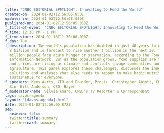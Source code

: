 ```yaml
---
title: "CNBC EDITORIAL SPOTLIGHT: Innovating to Feed the World"
created-on: 2024-01-02T12:56:05.853Z
updated-on: 2024-01-02T12:56:05.858Z
published-on: 2024-01-02T12:56:05.863Z
f_title-of-event: "CNBC EDITORIAL SPOTLIGHT: Innovating to Feed the World"
f_time: 12:30 PM - 1 PM
f_time-start: 2024-01-16T11:30:00.000Z
f_day: Tue
f_description: The world’s population has doubled in just 40 years to more than
  8 billion and is forecast to rise another 2 billion in the next 30. Today, 250
  million people face acute hunger or starvation, according to the Food Security
  Information Network. But as the population grows, food supplies are threatened
  and prices are rising as climate and conflicts ravage communities and
  agriculture. This panel explores these challenges, discusses the innovative
  solutions and analyses what else needs to happen to make basic nutrition
  sustainable for everyone.
f_speakers: Kees Aarts, CEO and Founder, Protix  Christopher Abbott, CEO, Pivot
  Bio  Bill Anderson, CEO, Bayer
f_moderator-name: Silvia Amaro, CNBC’s TV Reporter & Correspondent
tags: davos-agenda
layout: "[davos-agenda].html"
date: 2024-01-02T12:56:05.872Z
seo:
  noindex: false
  twitter:title: summary
  twitter:card: summary
---
```


